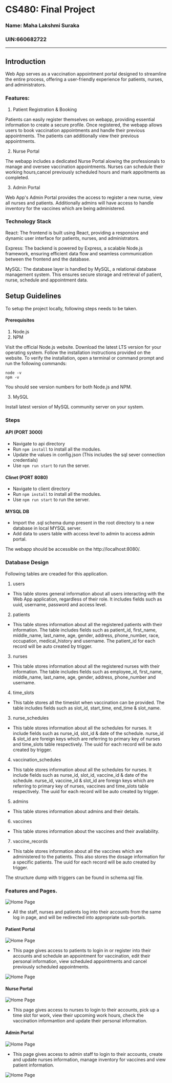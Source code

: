 # CS480: Final Project 

### Name: Maha Lakshmi Suraka
### UIN:660682722

<hr/>

## Introduction

Web App serves as a vaccination appointment portal designed to streamline the entire process, offering a user-friendly experience for patients, nurses, and administrators.

### Features:

1. Patient Registration & Booking

Patients can easily register themselves on webapp, providing essential information to create a secure profile. Once registered, the webapp allows users to  book vaccination appointments and handle their previous appointments. The patients can additionally view their previous appointments.

2. Nurse Portal

The webapp includes a dedicated Nurse Portal alowing the professionals to manage and oversee vaccination appointments. Nurses can schedule their working hours,cancel previously scheduled hours and mark appoitments as completed.

3. Admin Portal

Web App's Admin Portal provides the access to register a new nurse, view all nurses and patients. Additionally admins will have access to handle inventory for the vaccines which are being administered.

### Technology Stack

React: The frontend is built using React, providing a responsive and dynamic user interface for patients, nurses, and administrators.

Express: The backend is powered by Express, a scalable Node.js framework, ensuring efficient data flow and seamless communication between the frontend and the database.

MySQL: The database layer is handled by MySQL, a relational database management system. This ensures secure storage and retrieval of patient, nurse, schedule and appointment data.


## Setup Guidelines

To setup the project locally, following steps needs to be taken. 

#### Prerequisites

1. Node.js
2. NPM

Visit the official Node.js website. Download the latest LTS version for your operating system. Follow the installation instructions provided on the website. To verify the installation, open a terminal or command prompt and run the following commands:

```
node -v
npm -v
```

You should see version numbers for both Node.js and NPM.

3. MySQL

Install latest version of MySQL community server on your system.

### Steps

#### API (PORT 3000)
- Navigate to api directory
- Run `npm install` to install all the modules.
- Update the values in config.json (This includes the sql sever connection credentials)
- Use `npm run start` to run the server.

#### Clinet (PORT 8080)
- Navigate to client directory
- Run `npm install` to install all the modules.
- Use `npm run start` to run the server.

#### MYSQL DB 
- Import the .sql schema dump present in the root directory to a new database in local MYSQL server.
- Add data to users table with access level to admin to access admin portal.

The webapp should be accessible on the http://localhost:8080/.


### Database Design

Following tables are creaded for this application. 

1. users

- This table stores general information about all users interacting with the Web App application, regardless of their role. It includes fields such as uuid, username, password and access level.

2. patients

- This table stores information about all the registered patients with their information. The table includes fields such as patient_id, first_name, middle_name, last_name, age, gender, address, phone_number, race, occupation, medical_history and username. The patient_id for each record will be auto created by trigger.

3. nurses

- This table stores information about all the registered nurses with their information. The table includes fields such as employee_id, first_name, middle_name, last_name, age, gender, address, phone_number and username.

4. time_slots

- This table stores all the timeslot when vaccination can be provided. The table includes fields such as slot_id, start_time, end_time & slot_name.

3. nurse_schedules

- This table stores information about all the schedules for nurses. It include fields such as nurse_id, slot_id & date of the schedule. nurse_id & slot_id are foreign keys which are referring to primary key of nurses and time_slots table respectively. The uuid for each record will be auto created by trigger.

4. vaccination_schedules

- This table stores information about all the schedules for nurses. It include fields such as nurse_id, slot_id, vaccine_id & date of the schedule. nurse_id, vaccine_id & slot_id are foreign keys which are referring to primary key of nurses, vaccines and time_slots table respectively. The uuid for each record will be auto created by trigger.

5. admins

- This table stores information about admins and their details.

6. vaccines

- This table stores information about the vaccines and their availability. 

7. vaccine_records

- This table stores information about all the vaccines which are administered to the patients. This also stores the dosage information for a specific patients.  The uuid for each record will be auto created by trigger.

The structure dump with triggers can be found in schema.sql file.


### Features and Pages.

![Home Page](./images/home1.png)

- All the staff, nurses and patients log into their accounts from the same log in page, and will be redirected into appropriate sub-portals.


#### Patient Portal

![Home Page](./images/patientProfile.png)

- This page gives access to patients to login in or register into their accounts and schedule an appointment for vaccination, edit their personal information, view scheduled appointments and cancel previously scheduled appointments.


![Home Page](./images/patProUpdate.png)

#### Nurse Portal

![Home Page](./images/nurseProfile.png)

- This page gives access to nurses to login to their accounts, pick up a time slot for work, view their upcoming work hours, check the vaccination informantion and update their personal information.


#### Admin Portal

![Home Page](./images/adminProfile.png)

- This page gives access to admin staff to login to their accounts, create and update nurses information, manage inventory for vaccines and view patient information.

![Home Page](./images/registerNurse.png)



